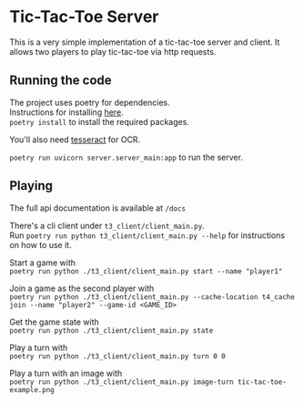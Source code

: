 # Tic-Tac-Toe Server

This is a very simple implementation of a tic-tac-toe server and client. It allows two players to play tic-tac-toe via http requests.  

## Running the code

The project uses poetry for dependencies.  
Instructions for installing [here](https://python-poetry.org/docs/#installation).  
`poetry install` to install the required packages. 

You'll also need [tesseract](https://github.com/tesseract-ocr/tesseract#installing-tesseract) for OCR.

`poetry run uvicorn server.server_main:app` to run the server.  

## Playing

The full api documentation is available at `/docs`  

There's a cli client under `t3_client/client_main.py`.  
Run `poetry run python t3_client/client_main.py --help` for instructions on how to use it.  

Start a game with  
`poetry run python ./t3_client/client_main.py start --name "player1"`

Join a game as the second player with  
`poetry run python ./t3_client/client_main.py --cache-location t4_cache join --name "player2" --game-id <GAME_ID>`

Get the game state with  
`poetry run python ./t3_client/client_main.py state`

Play a turn with  
`poetry run python ./t3_client/client_main.py turn 0 0`

Play a turn with an image with  
`poetry run python ./t3_client/client_main.py image-turn tic-tac-toe-example.png`